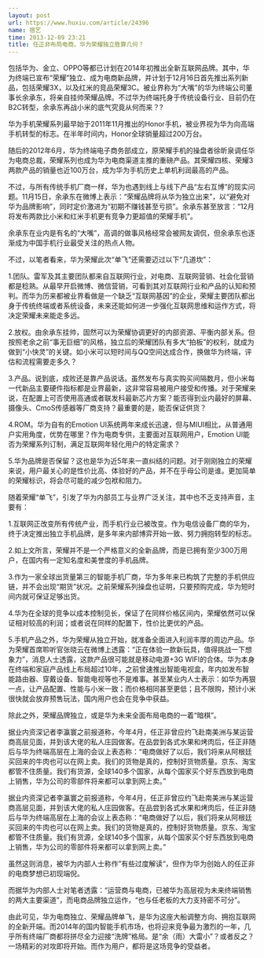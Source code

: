 ```yaml
---
layout: post
url: https://www.huxiu.com/article/24396
name: 宿艺
time: 2013-12-09 23:21
title: 任正非布局电商，华为荣耀独立胜算几何？
---
```

包括华为、金立、OPPO等都已计划在2014年初推出全新互联网品牌。其中，华为终端已宣布“荣耀”独立、成为电商新品牌，并计划于12月16日首先推出系列新品，包括荣耀3X，以及红米的竞品荣耀3C。被业界称为“大嘴”的华为终端公司董事长余承东，将亲自挂帅荣耀品牌。不过华为终端托身于传统设备行业、目前仍在B2C转型，余承东再战小米的底气究竟从何而来？?

华为手机荣耀系列最早始于2011年11月推出的Honor手机，被业界视为华为向高端手机转型的标志。在半年时间内，Honor全球销量超过200万台。

随后的2012年6月，华为终端电子商务部成立，原荣耀手机的操盘者徐昕泉调任华为电商总裁，荣耀系列也成为华为电商渠道主推的重磅产品。其荣耀四核、荣耀3两款产品的销量也近100万台，成为华为手机历史上单机利润最高的产品。

不过，与所有传统手机厂商一样，华为也遇到线上与线下产品“左右互博”的现实问题。11月15日，余承东在微博上表示：“荣耀品牌将从华为独立出来”，以“避免对华为品牌影响”，同时定价激进为“初期不赚钱甚至亏损”。余承东甚至放言：“12月将发布两款比小米和红米手机更有竞争力更超值的荣耀手机”。

余承东在业内是有名的“大嘴”，高调的做事风格经常会被网友调侃，但余承东也逐渐成为中国手机行业最受关注的热点人物。

不过，以笔者看来，华为荣耀此次“单飞”还需要迈过以下“几道坎”：

1.团队。雷军及其主要团队都来自互联网行业，对电商、互联网营销、社会化营销都是稔熟。从最早开启微博、微信营销，可看到其对互联网行业和产品的认知和预判。而华为历来都被业界看做是一个缺乏“互联网基因”的企业，荣耀主要团队都出身于传统终端或者系统设备，未来还能如何进一步强化互联网思维和运作方式，将决定荣耀未来能走多远。

2.放权。由余承东挂帅，固然可以为荣耀协调更好的内部资源、平衡内部关系。但按照老余之前“事无巨细”的风格，独立后的荣耀团队有多大“拍板”的权利，就成为做到“小快灵”的关键。如小米可以短时间与QQ空间达成合作，换做华为终端，评估和流程需要走多久？

3.产品。说到底，成败还是靠产品说话。虽然发布与真实购买间隔数月，但小米每一代新品主要硬件指标都是业界最新，这非常容易被用户接受和传播。对于荣耀来说，在配置上可否使用高通或者联发科最新芯片方案？能否得到业内最好的屏幕、摄像头、CmoS传感器等厂商支持？最重要的是，能否保证供货？

4.ROM。华为自有的Emotion UI系统两年来成长迅速，但与MIUI相比，从普通用户实用角度，优势在哪里？作为电商专供，主要面对互联网用户，Emotion UI能否为荣耀系列订制，满足互联网年轻化用户的特定需求？

5.华为品牌是否保留？这也是华为近5年来一直纠结的问题。对于刚刚独立的荣耀来说，用户最关心的是性价比高、体验好的产品，并不在乎母公司是谁。更加简单的荣耀标识，将会尽可能的减少包袱和阻力。

随着荣耀“单飞”，引发了华为内部员工与业界广泛关注，其中也不乏支持声音，主要有：

1.互联网正改变所有传统产业，而手机行业已被改变。作为电信设备厂商的华为，终于决定推出独立手机品牌，是多年来内部博弈开始一致、努力拥抱转型的标志。

2.如上文所言，荣耀并不是一个严格意义的全新品牌，而是已拥有至少300万用户，在国内有一定知名度和美誉度的手机品牌。

3.作为一家全球出货量第三的智能手机厂商，华为多年来已构筑了完整的手机供应链，并不会出现“期货”状况。之前荣耀系列操盘也证明，只要预购完成，华为短时间内就可保证足够出货。

4.华为在全球的竞争以成本控制见长，保证了在同样价格区间内，荣耀依然可以保证相对较高的利润；或者说在同样的配置下，性价比更优的产品。

5.手机产品之外，华为荣耀从独立开始，就准备全面进入利润丰厚的周边产品。华为荣耀首席聆听官张晓云在微博上透露：“正在体验一款新玩具，值得挑战一下想象力”，消息人士透露，这款产品很可能就是移动电源+3G WIFI的合体。华为本身在终端和家庭产品线上布局超过10年，之前曾速推出智能电视盒，年内如发布智能路由器、穿戴设备、智能电视等也不是难事。甚至某业内人士表示：如华为再狠一点，让产品配置、性能与小米一致；而价格相同甚至更低；且不限购，预计小米很快就会放弃预售玩法，国内用户也会在竞争中获益。

除此之外，荣耀品牌独立，或是华为未来全面布局电商的一着“暗棋”。

据业内资深记者李瀛寰之前报道称，今年4月，任正非曾应约飞赴南美洲与某运营商高层见面，并到该大佬的私人庄园做客。在品尝到各式水果和烤肉后，任正非随后与华为终端高层在上海的会议上表态称：“电商做好了以后，我们将来从阿根廷买回来的牛肉也可以在网上卖。我们的货物是真的，控制好货物质量。京东、淘宝都管不住质量。我们有货源，全球140多个国家，从每个国家买个好东西放到电商上销售，华为公司的零部件将来都可以拿到网上卖。”

据业内资深记者李瀛寰之前报道称，今年4月，任正非曾应约飞赴南美洲与某运营商高层见面，并到该大佬的私人庄园做客。在品尝到各式水果和烤肉后，任正非随后与华为终端高层在上海的会议上表态称：“电商做好了以后，我们将来从阿根廷买回来的牛肉也可以在网上卖。我们的货物是真的，控制好货物质量。京东、淘宝都管不住质量。我们有货源，全球140多个国家，从每个国家买个好东西放到电商上销售，华为公司的零部件将来都可以拿到网上卖。”

虽然这则消息，被华为内部人士称作”有些过度解读“，但作为华为创始人的任正非的电商梦想已初现端倪。

而据华为内部人士对笔者透露：“运营商与电商，已被华为高层视为未来终端销售的两大主要渠道”，而电商品牌独立运作，“也与任老板的大力支持密不可分”。

由此可见，华为电商独立、荣耀品牌单飞，是华为这座大船调整方向、拥抱互联网的全新开端。而2014年的国内智能手机市场，也将迎来竞争最为激烈的一年，几乎所有终端厂商都将拼尽全力迎接“洗牌”格局。是“余（雨）大雷小”？或者反之？一场精彩的对攻即将开始。而作为用户，都将是这场竞争的受益者。

